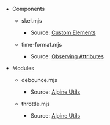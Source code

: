 - Components 
  - skel.mjs
    - Source: [Custom Elements](https://javascript.info/custom-elements)

  - time-format.mjs
    - Source: [Observing Attributes](https://javascript.info/custom-elements#observing-attributes)

- Modules
  - debounce.mjs
    - Source: [Alpine Utils](https://github.com/alpinejs/alpine/blob/main/packages/alpinejs/src/utils/debounce.js)

  - throttle.mjs
    - Source: [Alpine Utils](https://github.com/alpinejs/alpine/blob/main/packages/alpinejs/src/utils/throttle.js)
